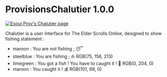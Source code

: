 ProvisionsChalutier 1.0.0
=============

[![Esoui Prov's Chalutier page](https://img.shields.io/badge/esoui.com-Provision%27s%20Chalutier-green.svg)](https://www.esoui.com/downloads/info2203-ProvisionsChalutierFishing.html)

Chalutier is a user Interface for The Elder Scrolls Online, designed to show fishing statement :

 - maroon : You are not fishing ; 😴
 - steelblue : You are fishing ;  ⛵ RGB(75, 156, 213)
 - limegreen : You got a fish ! You have to caught it ! 🎣 RGB(0, 204, 0) 
 - maroon : You caught it ! 💰 RGB(101, 69, 0)
